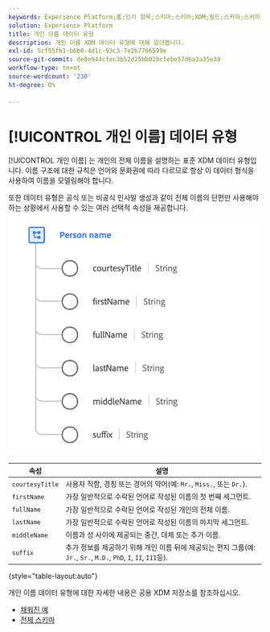 ```yaml
---
keywords: Experience Platform;홈;인기 항목;스키마;스키마;XDM;필드;스키마;스키마;fullName;xdm:fullName;개인 이름;이름;데이터 유형;데이터 유형;데이터 유형;
solution: Experience Platform
title: 개인 이름 데이터 유형
description: 개인 이름 XDM 데이터 유형에 대해 알아봅니다.
exl-id: 5cf55fb1-b6b0-4d1c-93c3-7e2b7766599e
source-git-commit: de8e944cfec3b52d25bb02bcfebe57d6a2a35e39
workflow-type: tm+mt
source-wordcount: '230'
ht-degree: 0%

---
```


# [!UICONTROL 개인 이름] 데이터 유형

[!UICONTROL 개인 이름] 는 개인의 전체 이름을 설명하는 표준 XDM 데이터 유형입니다. 이름 구조에 대한 규칙은 언어와 문화권에 따라 다르므로 항상 이 데이터 형식을 사용하여 이름을 모델링해야 합니다.

또한 데이터 유형은 공식 또는 비공식 인사말 생성과 같이 전체 이름의 단편만 사용해야 하는 상황에서 사용할 수 있는 여러 선택적 속성을 제공합니다.

<img src="../images/data-types/person-name.png" width="500" /><br />

| 속성 | 설명 |
| --- | --- |
| `courtesyTitle` | 사용자 직함, 경칭 또는 경어의 약어(예: `Mr.`, `Miss.`, 또는 `Dr.`). |
| `firstName` | 가장 일반적으로 수락된 언어로 작성된 이름의 첫 번째 세그먼트. |
| `fullName` | 가장 일반적으로 수락된 언어로 작성된 개인의 전체 이름. |
| `lastName` | 가장 일반적으로 수락된 언어로 작성된 이름의 마지막 세그먼트. |
| `middleName` | 이름과 성 사이에 제공되는 중간, 대체 또는 추가 이름. |
| `suffix` | 추가 정보를 제공하기 위해 개인 이름 뒤에 제공되는 편지 그룹(예: `Jr.`, `Sr.`, `M.D.`, `PhD`, `I`, `II`, `III`등). |

{style="table-layout:auto"}

개인 이름 데이터 유형에 대한 자세한 내용은 공용 XDM 저장소를 참조하십시오.

* [채워진 예](https://github.com/adobe/xdm/blob/master/components/datatypes/person/person-name.example.1.json)
* [전체 스키마](https://github.com/adobe/xdm/blob/master/components/datatypes/person/person-name.schema.json)
